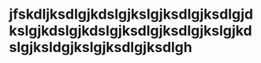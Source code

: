 # jfskdljksdlgjkdslgjkslgjksdlgjksdlgjdkslgjkdslgjkdslgjksdlgjksdlgjkslgjkdslgjksldgjkslgjksdlgjksdlgh